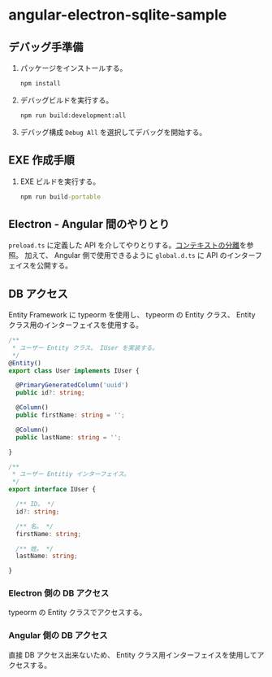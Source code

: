 # angular-electron-sqlite-sample

## デバッグ手準備

1. パッケージをインストールする。
    ```bat
    npm install
    ```
1. デバッグビルドを実行する。
    ```bat
    npm run build:development:all
    ```
1. デバッグ構成 `Debug All` を選択してデバッグを開始する。

## EXE 作成手順

1. EXE ビルドを実行する。
    ```bat
    npm run build-portable
    ```

## Electron - Angular 間のやりとり

`preload.ts` に定義した API を介してやりとりする。[コンテキストの分離](https://www.electronjs.org/ja/docs/latest/tutorial/context-isolation)を参照。
加えて、 Angular 側で使用できるように `global.d.ts` に API のインターフェイスを公開する。

## DB アクセス

Entity Framework に typeorm を使用し、 typeorm の Entity クラス、 Entity クラス用のインターフェイスを使用する。

```typescript
/**
 * ユーザー Entity クラス。 IUser を実装する。
 */
@Entity()
export class User implements IUser {

  @PrimaryGeneratedColumn('uuid')
  public id?: string;

  @Column()
  public firstName: string = '';

  @Column()
  public lastName: string = '';

}
```

```typescript
/**
 * ユーザー Entitiy インターフェイス。
 */
export interface IUser {

  /** ID。 */
  id?: string;

  /** 名。 */
  firstName: string;

  /** 姓。 */
  lastName: string;

}
```

### Electron 側の DB アクセス

typeorm の Entity クラスでアクセスする。

### Angular 側の DB アクセス

直接 DB アクセス出来ないため、 Entity クラス用インターフェイスを使用してアクセスする。
